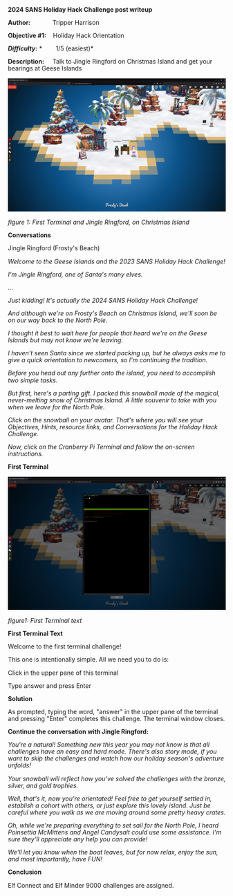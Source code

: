 <title>hhc2024_obj01</title>

<style type="text/css">
 @page { size: 8.27in 11.69in; margin: 0.79in }
 p { line-height: 115%; margin-bottom: 0.1in; background: transparent }
 em { font-style: italic }
 </style>

**2024
SANS Holiday Hack Challenge post writeup**

**Author:**             Tripper Harrison

**Objective #1:**    Holiday Hack Orientation

***Difficulty:*** *        1/5 (easiest)*

**Description:**     Talk to Jingle Ringford on Christmas Island and get your bearings at Geese Islands



![alt text](hhc2024_obj01_fig01.png)

*figure 1: First Terminal and Jingle Ringford, on Christmas Island*



**Conversations**

Jingle Ringford (Frosty's Beach)

*Welcome to the Geese Islands and the 2023 SANS Holiday Hack Challenge!*

*I'm Jingle Ringford, one of Santa's many elves.*

*...*

*Just kidding! It's actually the 2024 SANS Holiday Hack Challenge!*

*And although we're on Frosty's Beach on Christmas Island, we'll soon be
on our way back to the North Pole.*

*I thought it best to wait here for people that heard we're on the Geese
Islands but may not know we're leaving.*

*I haven't seen Santa since we started packing up, but he always asks me
to give a quick orientation to newcomers, so I'm continuing the
tradition.*

*Before you head out any further onto the island, you need to accomplish two
simple tasks.*

*But first, here's a parting gift. I packed this snowball made of the
magical, never-melting snow of Christmas Island. A little souvenir to
take with you when we leave for the North Pole.*

*Click on the snowball on your avatar. That's where you will see your
Objectives, Hints, resource links, and Conversations for the Holiday
Hack Challenge.*

*Now, click on the Cranberry Pi Terminal and follow the on-screen
instructions.*



**First Terminal**

![image](hhc2024_obj01_fig02.png)

*figure1: First Terminal text*



**First Terminal Text**

Welcome to the first terminal challenge!

This one is intentionally simple. All we need you to do is:

Click in the upper pane of this terminal

Type answer and press Enter



**Solution**

As prompted, typing the word, "answer" in the upper pane of the terminal and pressing "Enter" completes this challenge.  The terminal window closes.



**Continue the conversation with Jingle Ringford:**

*You're a natural! Something new this year you may not know is that all
challenges have an easy and hard mode. There's also story mode, if
you want to skip the challenges and watch how our holiday season's
adventure unfolds!*

*Your snowball will reflect how you've solved the challenges with the
bronze, silver, and gold trophies.*

*Well, that's it, now you're orientated! Feel free to get yourself settled
in, establish a cohort with others, or just explore this lovely
island. Just be careful where you walk as we are moving around some
pretty heavy crates.*

*Oh, while we're preparing everything to set sail for the North Pole, I
heard Poinsettia McMittens and Angel Candysalt could use some
assistance. I'm sure they'll appreciate any help you can provide!*

*We'll let you know when the boat leaves, but for now relax, enjoy the sun,
and most importantly, have FUN!*



**Conclusion**

Elf Connect and Elf Minder 9000 challenges are assigned.
